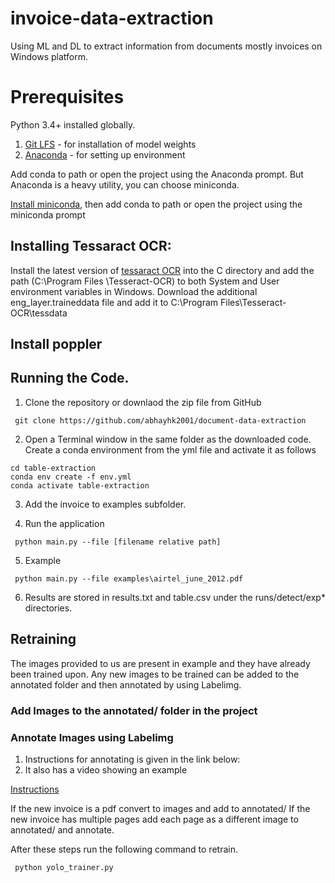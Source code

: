 # invoice-data-extraction
Using ML and DL to extract information from documents mostly invoices on Windows platform.

# Prerequisites
Python 3.4+ installed globally.

1. [Git LFS](https://git-lfs.com/) - for installation of model weights
2. [Anaconda](https://docs.anaconda.com/anaconda/install/) - for setting up environment

Add conda to path or open the project using the Anaconda prompt.
But Anaconda is a heavy utility, you can choose miniconda.

[Install miniconda](https://docs.conda.io/en/main/), then add conda to path or open the project using the miniconda prompt

## Installing Tessaract OCR:
Install the latest version of [tessaract OCR](https://github.com/UB-Mannheim/tesseract/wiki) into the C directory and add the path (C:\Program Files \Tesseract-OCR) to both System and User environment variables in Windows. Download the additional eng_layer.traineddata file and add it to C:\Program Files\Tesseract-OCR\tessdata

## Install poppler
<!-- TODO:  -->

## Running the Code.
1. Clone the repository or downlaod the zip file from GitHub
```
 git clone https://github.com/abhayhk2001/document-data-extraction
```

2. Open a Terminal window in the same folder as the downloaded code.
Create a conda environment from the yml file and activate it as follows

```
cd table-extraction
conda env create -f env.yml
conda activate table-extraction
```

3. Add the invoice to examples subfolder.

4. Run the application
```
 python main.py --file [filename relative path]
```
5. Example
```
 python main.py --file examples\airtel_june_2012.pdf
```
6. Results are stored in results.txt and table.csv under the runs/detect/exp* directories.

## Retraining
The images provided to us are present in example and they have already been trained upon.
Any new images to be trained can be added to the annotated folder and then annotated by using Labelimg.

### Add Images to the annotated/ folder in the project
### Annotate Images using Labelimg

1. Instructions for annotating is given in the link below:
2. It also has a video showing an example

[Instructions](https://drive.google.com/drive/u/0/folders/1CoCIzraThqebXwIsk-WVtj2z7V_BgpV_)

If the new invoice is a pdf convert to images and add to annotated/
If the new invoice has multiple pages add each page as a different image to annotated/ and annotate.

After these steps run the following command to retrain.
```
 python yolo_trainer.py
```
